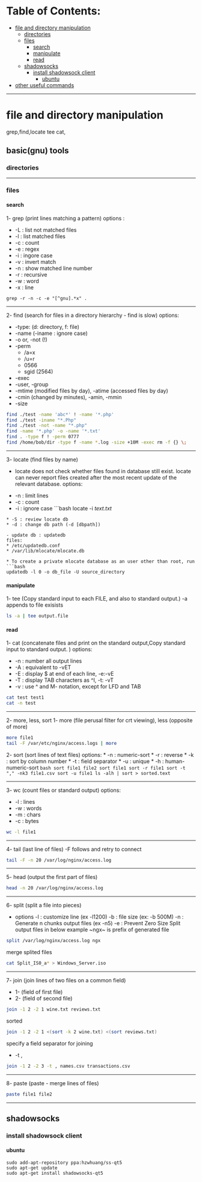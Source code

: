 # Table of Contents:
* [file and directory manipulation](#file-and-directory-manipulation)
   * [directories](#directories)
   * [files](#files)
     * [search](#search)
     * [manipulate](#manipulate)
     * [read](#read)
   * [shadowsocks](#shadowsocks)
      * [install shadowsock client](#install-shadowsock-client)
         * [ubuntu](#ubuntu)
* [other useful commands](#other-useful-commands)
___
# file and directory manipulation
grep,find,locate
tee
cat,
## basic(gnu) tools
### directories
___
### files
#### search
1- grep (print lines matching a pattern)
options :
* -L : list not matched files
* -l : list matched files
* -c : count
* -e : regex
* -i : ingore case
* -v : invert match
* -n : show matched line number
* -r : recursive
* -w : word
* -x : line
```
grep -r -n -c -e "[^gnu].*x" .
```
***
2- find (search for files in a directory hierarchy - find is slow)
options:
* -type: (d: directory, f: file)
* -name (-iname : ignore case)
* -o or, -not (!)
* -perm
    * /a=x
    * /u=r
    * 0566
    * sgid (2564)
* -exec
* -user, -group
* -mtime (modified files by day), -atime (accessed files by day)
* -cmin  (changed by minutes), -amin, -mmin
* -size
```bash
find ./test -name 'abc*' ! -name '*.php'
find ./test -iname "*.Php"
find ./test -not -name "*.php"
find -name '*.php' -o -name '*.txt'
find . -type f ! -perm 0777
find /home/bob/dir -type f -name *.log -size +10M -exec rm -f {} \;
```
***
3- locate (find files by name)
- locate does not check whether files found in database still exist. locate can never report files created after the most recent update of the relevant database.
options:
* -n : limit lines
* -c : count
* -i : ignore case
‍‍‍‍‍‍```bash
locate -i *text.txt*
```
* -S : review locate db
* -d : change db path (-d [dbpath])

- update db : updatedb
files:
* /etc/updatedb.conf
* /var/lib/mlocate/mlocate.db

* To create a private mlocate database as an user other than root, run
```bash
updatedb -l 0 -o db_file -U source_directory
```
#### manipulate
1- tee (Copy standard input to each FILE, and also to standard output.)
-a appends to file exisists
```bash
ls -a | tee output.file
```
#### read
1- cat (concatenate files and print on the standard output,Copy standard input to standard output.
)
options:
* -n : number all output lines
* -A : equivalent to -vET
* -E : display $ at end of each line, -e:-vE
* -T : display TAB characters as ^I, -t: -vT
* -v : use ^ and M- notation, except for LFD and TAB
```bash
cat test test1
cat -n test
```
___
2- more, less, sort
  1- more (file perusal filter for crt viewing), less (opposite of more)
  ```bash
  more file1
  tail -F /var/etc/nginx/access.logs | more
  ```
  2- sort (sort lines of text files)
    options:
    * -n : numeric-sort
    * -r : reverse
    * -k : sort by column number
    * -t : field separator
    * -u : unique
    * -h : human-numeric-sort
    ```bash
      sort file1 file2
      sort file1
      sort -r file1
      sort -t "," -nk3 file1.csv
      sort -u file1
      ls -alh | sort > sorted.text
    ```
___
3- wc (count files or standard output)
options:
* -l : lines
* -w : words
* -m : chars
* -c : bytes
```bash
wc -l file1
```
---
4-  tail (last line of files)
-F follows and retry to connect
```bash
tail -F -n 20 /var/log/nginx/access.log
```
---
5- head (output the first part of files)
```bash
head -n 20 /var/log/nginx/access.log
```
---
6- split (split a file into pieces)
* options
 -l : customize line (ex -l1200)
 -b : file size (ex: -b 500M)
 -n : Generate n chunks output files (ex -n5)
 -e : Prevent Zero Size Split output files
in below example ~ngx~ is prefix of generated file
```bash
split /var/log/nginx/access.log ngx
```
merge splited files
```bash
cat Split_IS0_a* > Windows_Server.iso
```
---
7- join (join lines of two files on a common field)
* 1- (field of first file)
* 2- (field of second file)
```bash
join -1 2 -2 1 wine.txt reviews.txt
```
sorted
```bash
join -1 2 -2 1 <(sort -k 2 wine.txt) <(sort reviews.txt)
```
specify a field separator for joining
* -t ,
```bash
join -1 2 -2 3 -t , names.csv transactions.csv
```
---
8- paste (paste - merge lines of files)
```bash
paste file1 file2
```
---
## shadowsocks
### install shadowsock client
#### ubuntu
```
sudo add-apt-repository ppa:hzwhuang/ss-qt5
sudo apt-get update
sudo apt-get install shadowsocks-qt5
```

